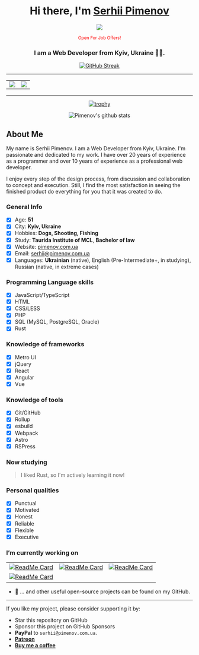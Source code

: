 <h1 align="center"> 
  Hi there, I'm <a href="https://pimenov.com.ua" target="_blank">Serhii Pimenov</a>
</h1>
<div align="center">

  ![](https://komarev.com/ghpvc/?username=olton)
  
  <div><small align="center" style="color: red">Open For Job Offers!</small></div>

</div>  
<h3 align="center">I am a Web Developer from Kyiv, Ukraine 💙💛.</h3>

<div align="center">
  <a href="https://git.io/streak-stats"><img src="https://github-readme-streak-stats.herokuapp.com?user=olton&theme=tokyonight&short_numbers=true" alt="GitHub Streak" /></a> 
</div>

---

| | |
| :--: | :--: |
| ![](http://github-profile-summary-cards.vercel.app/api/cards/profile-details?username=olton&theme=tokyonight) | ![](http://github-profile-summary-cards.vercel.app/api/cards/productive-time?username=olton&theme=tokyonight&utcOffset=8) |

<!-- [![Ashutosh's github activity graph](https://github-readme-activity-graph.vercel.app/graph?username=olton&theme=tokyo-night)](https://github.com/olton) -->

---

<div align="center">

[![trophy](https://github-profile-trophy.vercel.app/?username=olton&column=6&theme=onedark&margin-w=2)](https://github.com/ryo-ma/github-profile-trophy)

</div>

<div align="center">

  ![Pimenov's github stats](https://github-readme-stats.vercel.app/api?username=olton&show_icons=true&count_private=true&theme=tokyonight)
  
</div>

## About Me

My name is Serhii Pimenov. I am a Web Developer from Kyiv, Ukraine. I'm passionate and dedicated to my work. 
I have over 20 years of experience as a programmer and over 10 years of experience as a professional web developer. 

I enjoy every step of the design process, from discussion and collaboration to concept and execution. 
Still, I find the most satisfaction in seeing the finished product do everything for you that it was created to do. 

### General Info
- [x] Age: **51**
- [x] City: **Kyiv, Ukraine**
- [x] Hobbies: **Dogs, Shooting, Fishing**
- [x] Study: **Taurida Institute of MCL**, **Bachelor of law**
- [x] Website: [pimenov.com.ua](https://pimenov.com.ua)
- [x] Email: [serhii@pimenov.com.ua](mailto:serhii@pimenov.com.ua)
- [x] Languages: **Ukrainian** (native), English (Pre-Intermediate+, in studying), Russian (native, in extreme cases) 

### Programming Language skills

- [x] JavaScript/TypeScript
- [x] HTML
- [x] CSS/LESS
- [x] PHP
- [x] SQL (MySQL, PostgreSQL, Oracle)
- [x] Rust

### Knowledge of frameworks

- [x] Metro UI
- [x] jQuery
- [x] React
- [x] Angular
- [x] Vue

### Knowledge of tools

- [x] Git/GitHub
- [x] Rollup
- [x] esbuild
- [x] Webpack
- [x] Astro
- [x] RSPress   

### Now studying

> I liked Rust, so I'm actively learning it now!

### Personal qualities

- [x] Punctual
- [x] Motivated
- [x] Honest
- [x] Reliable
- [x] Flexible
- [x] Executive

### I’m currently working on

| | | |
| :--: | :--: | :--: |
| [![ReadMe Card](https://github-readme-stats.vercel.app/api/pin/?username=olton&repo=Metro-UI-CSS&description_lines_count=1&theme=tokyonight)](https://github.com/olton/Metro-UI-CSS) | [![ReadMe Card](https://github-readme-stats.vercel.app/api/pin/?username=olton&repo=latte&description_lines_count=1&theme=tokyonight)](https://github.com/olton/latte) | [![ReadMe Card](https://github-readme-stats.vercel.app/api/pin/?username=olton&repo=minataur2&description_lines_count=1&theme=tokyonight)](https://github.com/olton/minataur2) | [![ReadMe Card](https://github-readme-stats.vercel.app/api/pin/?username=olton&repo=terminal&description_lines_count=1&theme=tokyonight)](https://github.com/olton/terminal) |
| [![ReadMe Card](https://github-readme-stats.vercel.app/api/pin/?username=olton&repo=progress&description_lines_count=1&theme=tokyonight)](https://github.com/olton/progress) | | |

- 🔭 ... and other useful open-source projects can be found on my GitHub.

---

If you like my project, please consider supporting it by:

+ Star this repository on GitHub
+ Sponsor this project on GitHub Sponsors
+ **PayPal** to `serhii@pimenov.com.ua`.
+ [**Patreon**](https://www.patreon.com/metroui)
+ [**Buy me a coffee**](https://buymeacoffee.com/pimenov)

